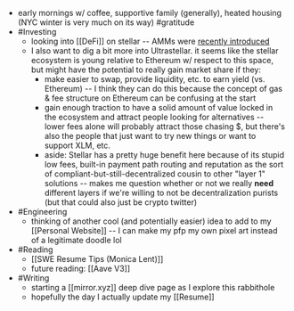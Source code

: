 - early mornings w/ coffee, supportive family (generally), heated housing (NYC winter is very much on its way) #gratitude
- #Investing
    - looking into [[DeFi]] on stellar -- AMMs were [recently introduced](https://www.stellarx.com/amm/analytics)
    - I also want to dig a bit more into Ultrastellar. it seems like the stellar ecosystem is young relative to Ethereum w/ respect to this space, but might have the potential to really gain market share if they:
        - make easier to swap, provide liquidity, etc. to earn yield (vs. Ethereum) -- I think they can do this because the concept of gas & fee structure on Ethereum can be confusing at the start
        - gain enough traction to have a solid amount of value locked in the ecosystem and attract people looking for alternatives -- lower fees alone will probably attract those chasing $, but there's also the people that just want to try new things or want to support XLM, etc.
        - aside: Stellar has a pretty huge benefit here because of its stupid low fees, built-in payment path routing and reputation as the sort of compliant-but-still-decentralized cousin to other "layer 1" solutions -- makes me question whether or not we really __need__ different layers if we're willing to not be decentralization purists (but that could also just be crypto twitter)
- #Engineering
    - thinking of another cool (and potentially easier) idea to add to my [[Personal Website]] -- I can make my pfp my own pixel art instead of a legitimate doodle lol
- #Reading
    - [[SWE Resume Tips (Monica Lent)]]
    - future reading: [[Aave V3]]
- #Writing
    - starting a [[mirror.xyz]] deep dive page as I explore this rabbithole
    - hopefully the day I actually update my [[Resume]]
